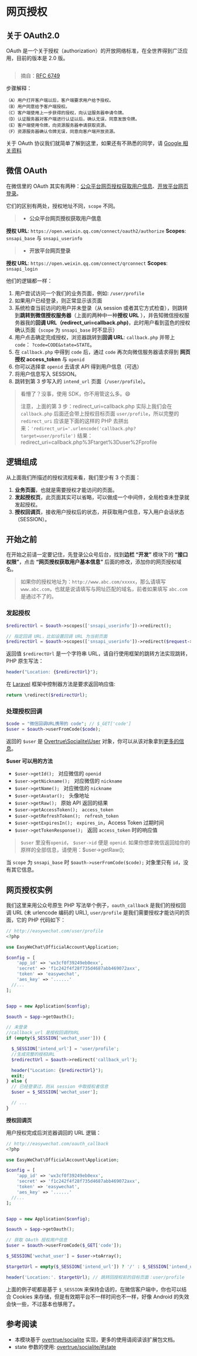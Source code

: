 # 网页授权

## 关于 OAuth2.0

OAuth 是一个关于授权（authorization）的开放网络标准，在全世界得到广泛应用，目前的版本是 2.0 版。

<img src="https://user-images.githubusercontent.com/1472352/29310178-5a7a91cc-81df-11e7-9468-b66e150bfba1.png" alt="" style="max-width: 500px">

> 摘自：[RFC 6749](https://datatracker.ietf.org/doc/rfc6749/?include_text=1)

步骤解释：

    （A）用户打开客户端以后，客户端要求用户给予授权。
    （B）用户同意给予客户端授权。
    （C）客户端使用上一步获得的授权，向认证服务器申请令牌。
    （D）认证服务器对客户端进行认证以后，确认无误，同意发放令牌。
    （E）客户端使用令牌，向资源服务器申请获取资源。
    （F）资源服务器确认令牌无误，同意向客户端开放资源。

关于 OAuth 协议我们就简单了解到这里，如果还有不熟悉的同学，请 [Google 相关资料](https://www.google.com.hk/?gws_rd=ssl#safe=strict&q=OAuth2)

## 微信 OAuth

在微信里的 OAuth 其实有两种：[公众平台网页授权获取用户信息](http://mp.weixin.qq.com/wiki/9/01f711493b5a02f24b04365ac5d8fd95.html)、[开放平台网页登录](https://open.weixin.qq.com/cgi-bin/showdocument?action=dir_list&t=resource/res_list&verify=1&id=open1419316505&token=&lang=zh_CN)。

它们的区别有两处，授权地址不同，`scope` 不同。

> - **公众平台网页授权获取用户信息**

**授权 URL**: `https://open.weixin.qq.com/connect/oauth2/authorize`
**Scopes**: `snsapi_base` 与 `snsapi_userinfo`

> - **开放平台网页登录**

**授权 URL**: `https://open.weixin.qq.com/connect/qrconnect`
**Scopes**: `snsapi_login`

他们的逻辑都一样：

1. 用户尝试访问一个我们的业务页面，例如: `/user/profile`
2. 如果用户已经登录，则正常显示该页面
3. 系统检查当前访问的用户并未登录（从 session 或者其它方式检查），则跳转到**跳转到微信授权服务器**（上面的两种中一种**授权 URL** ），并告知微信授权服务器我的**回调 URL（redirect_uri=callback.php)**，此时用户看到蓝色的授权确认页面（`scope` 为 `snsapi_base` 时不显示）
4. 用户点击确定完成授权，浏览器跳转到**回调 URL**: `callback.php` 并带上 `code`： `?code=CODE&state=STATE`。
5. 在 `callback.php` 中得到 `code` 后，通过 `code` 再次向微信服务器请求得到 **网页授权 access_token** 与 `openid`
6. 你可以选择拿 `openid` 去请求 API 得到用户信息（可选）
7. 将用户信息写入 SESSION。
8. 跳转到第 3 步写入的 `intend_url` 页面（`/user/profile`）。

> 看懵了？没事，使用 SDK，你不用管这么多。:smile:
>
> 注意，上面的第 3 步：redirect_uri=callback.php 实际上我们会在 `callback.php` 后面还会带上授权目标页面 `user/profile`，所以完整的 `redirect_uri` 应该是下面的这样的 PHP 去拼出来：`'redirect_uri='.urlencode('callback.php?target=user/profile')`
> 结果：redirect_uri=callback.php%3Ftarget%3Duser%2Fprofile

## 逻辑组成

从上面我们所描述的授权流程来看，我们至少有 3 个页面：

1. **业务页面**，也就是需要授权才能访问的页面。
2. **发起授权页**，此页面其实可以省略，可以做成一个中间件，全局检查未登录就发起授权。
3. **授权回调页**，接收用户授权后的状态，并获取用户信息，写入用户会话状态（SESSION）。

## 开始之前

在开始之前请一定要记住，先登录公众号后台，找到**边栏 “开发”** 模块下的 **“接口权限”**，点击 **“网页授权获取用户基本信息”** 后面的修改，添加你的网页授权域名。

> 如果你的授权地址为：`http://www.abc.com/xxxxx`，那么请填写 `www.abc.com`，也就是说请填写与网址匹配的域名，前者如果填写 `abc.com` 是通过不了的。

### 发起授权

```php
$redirectUrl = $oauth->scopes(['snsapi_userinfo'])->redirect();

// 指定回调 URL，比如设置回调 URL 为当前页面
$redirectUrl = $oauth->scopes(['snsapi_userinfo'])->redirect($request->fullUrl());
```

返回值 `$redirectUrl` 是一个字符串 URL，请自行使用框架的跳转方法实现跳转，PHP 原生写法：

```php
header("Location: {$redirectUrl}");
```

在 [Laravel](http://laravel.com) 框架中控制器方法是要求返回响应值:

```php
return \redirect($redirectUrl);
```

### 处理授权回调

```php
$code = "微信回调URL携带的 code"; // $_GET['code']
$user = $oauth->userFromCode($code);
```

返回的 `$user` 是 [Overtrue\Socialite\User](https://github.com/overtrue/socialite/blob/master/src/User.php) 对象，你可以从该对象拿到[更多的信息](https://github.com/overtrue/socialite#user-interface)。

**$user 可以用的方法**

- `$user->getId(); ` 对应微信的 `openid`
- `$user->getNickname(); ` 对应微信的 `nickname`
- `$user->getName(); ` 对应微信的 `nickname`
- `$user->getAvatar(); ` 头像地址
- `$user->getRaw(); ` 原始 API 返回的结果
- `$user->getAccessToken(); ` `access_token`
- `$user->getRefreshToken(); ` `refresh_token`
- `$user->getExpiresIn(); ` `expires_in`，Access Token 过期时间
- `$user->getTokenResponse(); ` 返回 `access_token` 时的响应值

> `$user` 里没有`openid`， `$user->id` 便是 `openid`.
> 如果你想拿微信返回给你的原样的全部信息，请使用：$user->getRaw();

当 `scope` 为 `snsapi_base` 时 `$oauth->userFromCode($code);` 对象里只有 `id`，没有其它信息。

## 网页授权实例

我们这里来用公众号原生 PHP 写法举个例子，`oauth_callback` 是我们的授权回调 URL (未 urlencode 编码的 URL), `user/profile` 是我们需要授权才能访问的页面，它的 PHP 代码如下：

```php
// http://easywechat.com/user/profile
<?php

use EasyWeChat\OfficialAccount\Application;

$config = [
    'app_id' => 'wx3cf0f39249eb0exx',
    'secret' => 'f1c242f4f28f735d4687abb469072axx',
    'token' => 'easywechat',
    'aes_key' => '......'
  //...
];


$app = new Application($config);

$oauth = $app->getOauth();

// 未登录
//callback_url 是授权回调的URL
if (empty($_SESSION['wechat_user'])) {

  $_SESSION['intend_url'] = 'user/profile';
  //生成完整的授权URL
  $redirectUrl = $oauth->redirect('callback_url');

  header("Location: {$redirectUrl}");
  exit;
} else {
  // 已经登录过，则从 session 中取授权者信息
  $user = $_SESSION['wechat_user'];

  // ...
}
```

**授权回调页**

用户授权完成后浏览器调回的 URL 逻辑：

```php
// http://easywechat.com/oauth_callback
<?php

use EasyWeChat\OfficialAccount\Application;

$config = [
    'app_id' => 'wx3cf0f39249eb0exx',
    'secret' => 'f1c242f4f28f735d4687abb469072axx',
    'token' => 'easywechat',
    'aes_key' => '......'
  //...
];


$app = new Application($config);

$oauth = $app->getOauth();

// 获取 OAuth 授权用户信息
$user = $oauth->userFromCode($_GET['code']);

$_SESSION['wechat_user'] = $user->toArray();

$targetUrl = empty($_SESSION['intend_url']) ? '/' : $_SESSION['intend_url'];

header('Location:'. $targetUrl); // 跳转回授权前的目标页面：user/profile
```

上面的例子呢都是基于 `$_SESSION` 来保持会话的，在微信客户端中，你也可以结合 Cookies 来存储，但是有效期平台不一样时间也不一样，好像 Android 的失效会快一些，不过基本也够用了。

## 参考阅读

- 本模块基于 [overtrue/socialite](https://github.com/overtrue/socialite/) 实现，更多的使用请阅读该扩展包文档。
- state 参数的使用: [overtrue/socialite/#state](https://github.com/overtrue/socialite/#state)
